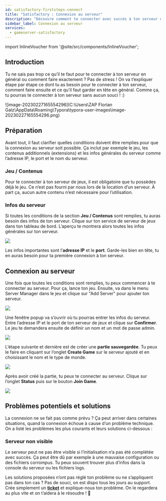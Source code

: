 ```yaml
---
id: satisfactory-firststeps-connect
title: "Satisfactory : Connexion au serveur"
description: "Découvre comment te connecter avec succès à ton serveur de jeux en comprenant les exigences et les étapes à suivre → Apprends-en plus maintenant"
sidebar_label: Connexion au serveur
services:
  - gameserver-satisfactory
---
```


import InlineVoucher from '@site/src/components/InlineVoucher';

## Introduction

Tu ne sais pas trop ce qu’il te faut pour te connecter à ton serveur en général ou comment faire exactement ? Pas de stress ! On va t’expliquer étape par étape ce dont tu as besoin pour te connecter à ton serveur, comment faire ensuite et ce qu’il faut garder en tête en général. Comme ça, tu pourras te connecter à ton serveur sans aucun souci ! :)

![image-20230227165554296](C:\Users\ZAP Florian Galz\AppData\Roaming\Typora\typora-user-images\image-20230227165554296.png)

<InlineVoucher />

## Préparation

Avant tout, il faut clarifier quelles conditions doivent être remplies pour que la connexion au serveur soit possible. Ça inclut par exemple le jeu, les contenus additionnels (extensions) et les infos générales du serveur comme l’adresse IP, le port et le nom du serveur.



### Jeu / Contenus

Pour te connecter à ton serveur de jeux, il est obligatoire que tu possèdes déjà le jeu. Ce n’est pas fourni par nous lors de la location d’un serveur. À part ça, aucun autre contenu n’est nécessaire pour l’utilisation.



### Infos du serveur

Si toutes les conditions de la section **Jeu / Contenus** sont remplies, tu auras besoin des infos de ton serveur. Clique sur ton service de serveur de jeux dans ton tableau de bord. L’aperçu te montrera alors toutes les infos générales sur ton serveur.

![](https://screensaver01.zap-hosting.com/index.php/s/wYgykBmWqtynSm4/preview)

Les infos importantes sont l’**adresse IP** et le **port**. Garde-les bien en tête, tu en auras besoin pour ta première connexion à ton serveur.



## Connexion au serveur

Une fois que toutes les conditions sont remplies, tu peux commencer à te connecter au serveur. Pour ça, lance ton jeu. Ensuite, va dans le menu Server Manager dans le jeu et clique sur "Add Server" pour ajouter ton serveur.

![](https://screensaver01.zap-hosting.com/index.php/s/E2MFTm9NskpmseS/preview)



Une fenêtre popup va s’ouvrir où tu pourras entrer les infos du serveur. Entre l’adresse IP et le port de ton serveur de jeux et clique sur **Confirmer**. Le jeu te demandera ensuite de définir un nom et un mot de passe admin.

![](https://screensaver01.zap-hosting.com/index.php/s/fw7WsiRBqqQ9o2M/preview)



L’étape suivante et dernière est de créer une **partie sauvegardée**. Tu peux le faire en cliquant sur l’onglet **Create Game** sur le serveur ajouté et en choisissant le nom et le type de monde.

![](https://screensaver01.zap-hosting.com/index.php/s/pDgZA5Ha56c9kJx/preview)



Après avoir créé la partie, tu peux te connecter au serveur. Clique sur l’onglet **Status** puis sur le bouton **Join Game**.

![](https://screensaver01.zap-hosting.com/index.php/s/Q7AeEzNz8sqYs2s/preview)



## Problèmes potentiels et solutions

La connexion ne se fait pas comme prévu ? Ça peut arriver dans certaines situations, quand la connexion échoue à cause d’un problème technique. On a listé les problèmes les plus courants et leurs solutions ci-dessous :



### Serveur non visible

Le serveur peut ne pas être visible si l’initialisation n’a pas été complétée avec succès. Ça peut être dû par exemple à une mauvaise configuration ou des fichiers corrompus. Tu peux souvent trouver plus d’infos dans la console du serveur ou les fichiers logs.



Les solutions proposées n’ont pas réglé ton problème ou ne s’appliquent pas dans ton cas ? Pas de souci, on est dispo tous les jours au support. Crée simplement un **[ticket](https://zap-hosting.com/en/customer/support/)** et explique-nous ton problème. On le regardera au plus vite et on t’aidera à le résoudre ! 🙂

<InlineVoucher />